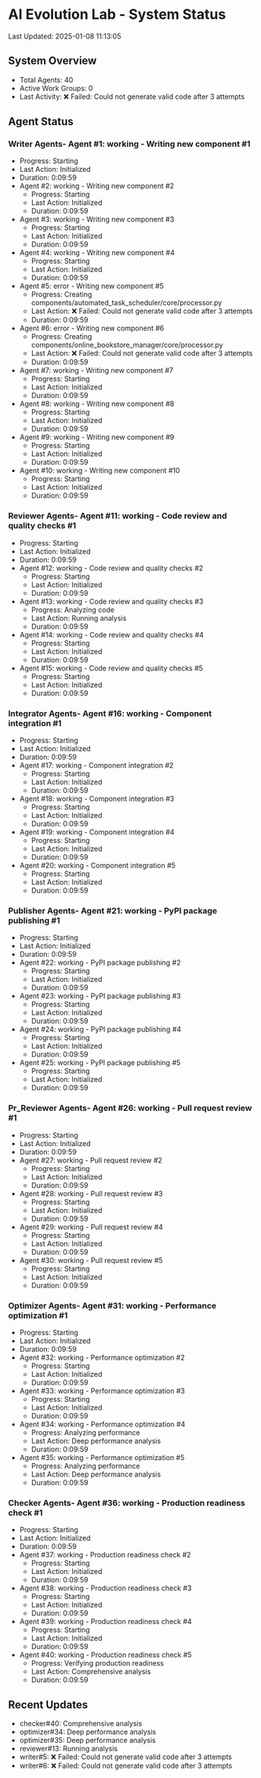 # AI Evolution Lab - System Status
Last Updated: 2025-01-08 11:13:05

## System Overview
- Total Agents: 40
- Active Work Groups: 0
- Last Activity: ❌ Failed: Could not generate valid code after 3 attempts

## Agent Status

### Writer Agents- Agent #1: working - Writing new component #1
  - Progress: Starting
  - Last Action: Initialized
  - Duration: 0:09:59
- Agent #2: working - Writing new component #2
  - Progress: Starting
  - Last Action: Initialized
  - Duration: 0:09:59
- Agent #3: working - Writing new component #3
  - Progress: Starting
  - Last Action: Initialized
  - Duration: 0:09:59
- Agent #4: working - Writing new component #4
  - Progress: Starting
  - Last Action: Initialized
  - Duration: 0:09:59
- Agent #5: error - Writing new component #5
  - Progress: Creating components/automated_task_scheduler/core/processor.py
  - Last Action: ❌ Failed: Could not generate valid code after 3 attempts
  - Duration: 0:09:59
- Agent #6: error - Writing new component #6
  - Progress: Creating components/online_bookstore_manager/core/processor.py
  - Last Action: ❌ Failed: Could not generate valid code after 3 attempts
  - Duration: 0:09:59
- Agent #7: working - Writing new component #7
  - Progress: Starting
  - Last Action: Initialized
  - Duration: 0:09:59
- Agent #8: working - Writing new component #8
  - Progress: Starting
  - Last Action: Initialized
  - Duration: 0:09:59
- Agent #9: working - Writing new component #9
  - Progress: Starting
  - Last Action: Initialized
  - Duration: 0:09:59
- Agent #10: working - Writing new component #10
  - Progress: Starting
  - Last Action: Initialized
  - Duration: 0:09:59

### Reviewer Agents- Agent #11: working - Code review and quality checks #1
  - Progress: Starting
  - Last Action: Initialized
  - Duration: 0:09:59
- Agent #12: working - Code review and quality checks #2
  - Progress: Starting
  - Last Action: Initialized
  - Duration: 0:09:59
- Agent #13: working - Code review and quality checks #3
  - Progress: Analyzing code
  - Last Action: Running analysis
  - Duration: 0:09:59
- Agent #14: working - Code review and quality checks #4
  - Progress: Starting
  - Last Action: Initialized
  - Duration: 0:09:59
- Agent #15: working - Code review and quality checks #5
  - Progress: Starting
  - Last Action: Initialized
  - Duration: 0:09:59

### Integrator Agents- Agent #16: working - Component integration #1
  - Progress: Starting
  - Last Action: Initialized
  - Duration: 0:09:59
- Agent #17: working - Component integration #2
  - Progress: Starting
  - Last Action: Initialized
  - Duration: 0:09:59
- Agent #18: working - Component integration #3
  - Progress: Starting
  - Last Action: Initialized
  - Duration: 0:09:59
- Agent #19: working - Component integration #4
  - Progress: Starting
  - Last Action: Initialized
  - Duration: 0:09:59
- Agent #20: working - Component integration #5
  - Progress: Starting
  - Last Action: Initialized
  - Duration: 0:09:59

### Publisher Agents- Agent #21: working - PyPI package publishing #1
  - Progress: Starting
  - Last Action: Initialized
  - Duration: 0:09:59
- Agent #22: working - PyPI package publishing #2
  - Progress: Starting
  - Last Action: Initialized
  - Duration: 0:09:59
- Agent #23: working - PyPI package publishing #3
  - Progress: Starting
  - Last Action: Initialized
  - Duration: 0:09:59
- Agent #24: working - PyPI package publishing #4
  - Progress: Starting
  - Last Action: Initialized
  - Duration: 0:09:59
- Agent #25: working - PyPI package publishing #5
  - Progress: Starting
  - Last Action: Initialized
  - Duration: 0:09:59

### Pr_Reviewer Agents- Agent #26: working - Pull request review #1
  - Progress: Starting
  - Last Action: Initialized
  - Duration: 0:09:59
- Agent #27: working - Pull request review #2
  - Progress: Starting
  - Last Action: Initialized
  - Duration: 0:09:59
- Agent #28: working - Pull request review #3
  - Progress: Starting
  - Last Action: Initialized
  - Duration: 0:09:59
- Agent #29: working - Pull request review #4
  - Progress: Starting
  - Last Action: Initialized
  - Duration: 0:09:59
- Agent #30: working - Pull request review #5
  - Progress: Starting
  - Last Action: Initialized
  - Duration: 0:09:59

### Optimizer Agents- Agent #31: working - Performance optimization #1
  - Progress: Starting
  - Last Action: Initialized
  - Duration: 0:09:59
- Agent #32: working - Performance optimization #2
  - Progress: Starting
  - Last Action: Initialized
  - Duration: 0:09:59
- Agent #33: working - Performance optimization #3
  - Progress: Starting
  - Last Action: Initialized
  - Duration: 0:09:59
- Agent #34: working - Performance optimization #4
  - Progress: Analyzing performance
  - Last Action: Deep performance analysis
  - Duration: 0:09:59
- Agent #35: working - Performance optimization #5
  - Progress: Analyzing performance
  - Last Action: Deep performance analysis
  - Duration: 0:09:59

### Checker Agents- Agent #36: working - Production readiness check #1
  - Progress: Starting
  - Last Action: Initialized
  - Duration: 0:09:59
- Agent #37: working - Production readiness check #2
  - Progress: Starting
  - Last Action: Initialized
  - Duration: 0:09:59
- Agent #38: working - Production readiness check #3
  - Progress: Starting
  - Last Action: Initialized
  - Duration: 0:09:59
- Agent #39: working - Production readiness check #4
  - Progress: Starting
  - Last Action: Initialized
  - Duration: 0:09:59
- Agent #40: working - Production readiness check #5
  - Progress: Verifying production readiness
  - Last Action: Comprehensive analysis
  - Duration: 0:09:59


## Recent Updates
- checker#40: Comprehensive analysis
- optimizer#34: Deep performance analysis
- optimizer#35: Deep performance analysis
- reviewer#13: Running analysis
- writer#5: ❌ Failed: Could not generate valid code after 3 attempts
- writer#6: ❌ Failed: Could not generate valid code after 3 attempts
